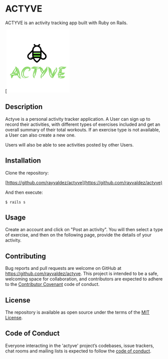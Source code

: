 # ACTYVE

ACTYVE is an activity tracking app built with Ruby on Rails.

[![](app/assets/images/actyve.png)

## Description

Actyve is a personal activity tracker application. A User can sign up to record their activities,
with different types of exercises included and get an overall summary of their total workouts. If
an exercise type is not available, a User can also create a new one.

Users will also be able to see activities posted by other Users.

## Installation

Clone the repository:

[https://github.com/rayvaldez/actyve](https://github.com/rayvaldez/actyve)

And then execute:

    $ rails s


## Usage

Create an account and click on "Post an activity". You will then select a type of exercise,
and then on the following page, provide the details of your activity.


## Contributing

Bug reports and pull requests are welcome on GitHub at https://github.com/rayvaldez/actyve. This project is intended to be a safe, welcoming space for collaboration, and contributors are expected to adhere to the [Contributor Covenant](http://contributor-covenant.org) code of conduct.

## License

The repository is available as open source under the terms of the [MIT License](https://opensource.org/licenses/MIT).

## Code of Conduct

Everyone interacting in the 'actyve' project’s codebases, issue trackers, chat rooms and mailing lists is expected to follow the [code of conduct](https://github.com/rayvaldez/actyve/CODE_OF_CONDUCT.md).
